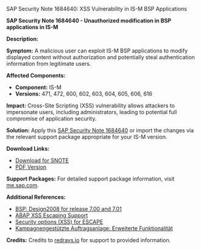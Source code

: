 SAP Security Note 1684640: XSS Vulnerability in IS-M BSP Applications

**SAP Security Note 1684640 - Unauthorized modification in BSP applications in IS-M**

**Description:**

**Symptom:**
A malicious user can exploit IS-M BSP applications to modify displayed content without authorization and potentially steal authentication information from legitimate users.

**Affected Components:**
- **Component:** IS-M
- **Versions:** 471, 472, 600, 602, 603, 604, 605, 606, 616

**Impact:**
Cross-Site Scripting (XSS) vulnerability allows attackers to impersonate users, including administrators, leading to potential full compromise of application security.

**Solution:**
Apply this [SAP Security Note 1684640](https://me.sap.com/notes/1684640) or import the changes via the relevant support package appropriate for your IS-M version.

**Download Links:**
- [Download for SNOTE](https://notesdownloads.sap.com/note/0040000010006892017)
- [PDF Version](https://userapps.support.sap.com/sap/support/sfm/notes/print/0001684640?language=en-US&token=AD8424D3E8C1F1D2FC6C6099E7317B3E)

**Support Packages:**
For detailed support package information, visit [me.sap.com](https://me.sap.com).

**Additional References:**
- [BSP: Design2008 for release 7.00 and 7.01](https://me.sap.com/notes/1671470)
- [ABAP XSS Escaping Support](https://me.sap.com/notes/1582870)
- [Security options (XSS) for ESCAPE](https://me.sap.com/notes/1582867)
- [Kampagnengestützte Auftragsanlage: Erweiterte Funktionalität](https://me.sap.com/notes/1040672)

**Credits:**
Credits to [redrays.io](https://redrays.io) for support to provided information.